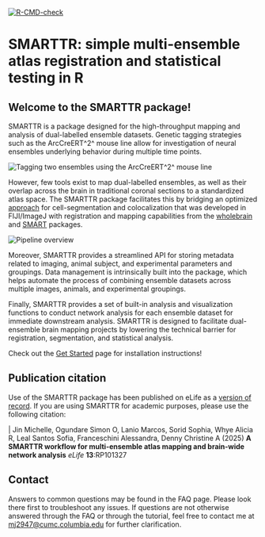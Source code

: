  <!-- badges: start -->
  [![R-CMD-check](https://github.com/mjin1812/SMARTTR/actions/workflows/R-CMD-check.yaml/badge.svg)](https://github.com/mjin1812/SMARTTR/actions/workflows/R-CMD-check.yaml)
 <!-- badges: end -->


# SMARTTR: **s**imple **m**ulti-ensemble **a**tlas **r**egistration and statistical **t**esting in **R**


## Welcome to the SMARTTR package!


SMARTTR is a package designed for the high-throughput mapping and analysis of dual-labelled ensemble datasets. Genetic tagging strategies such as the ArcCreERT^2^ mouse line allow for investigation of neural ensembles underlying behavior during multiple time points.

![*Tagging two ensembles using the ArcCreERT^2^ mouse line*](man/figures/1.pipeline_tagging_schematic.jpg)


However, few tools exist to map dual-labelled ensembles, as well as their overlap across the brain in traditional coronal sections to a standardized atlas space. The SMARTTR package facilitates this by bridging an optimized [approach](https://osf.io/ynqp7/) for cell-segmentation and colocalization that was developed in FIJI/ImageJ with registration and mapping capabilities from the [wholebrain](https://github.com/tractatus/wholebrain) and [SMART](https://github.com/mjin1812/SMART) packages. 

![*Pipeline overview*](man/figures/2.general_pipeline_schematic.jpg)

Moreover, SMARTTR provides a streamlined API for storing metadata related to imaging, animal subject, and experimental parameters and groupings. Data management is intrinsically built into the package, which helps automate the process of combining ensemble datasets across multiple images, animals, and experimental groupings.

Finally, SMARTTR provides a set of built-in analysis and visualization functions to conduct network analysis for each ensemble dataset for immediate downstream analysis. SMARTTR is designed to facilitate dual-ensemble brain mapping projects by lowering the technical barrier for registration, segmentation, and statistical analysis.

Check out the [Get Started](https://mjin1812.github.io/SMARTTR/articles/SMARTTR) page for installation instructions! 

## Publication citation

Use of the SMARTTR package has been published on eLife as a [version of record](https://doi.org/10.7554/eLife.101327.3). If you are using SMARTTR for academic purposes, please use the following citation:

|   Jin Michelle, Ogundare Simon O, Lanio Marcos, Sorid Sophia, Whye Alicia R, Leal Santos Sofia, Franceschini Alessandra, Denny Christine A (2025) **A SMARTTR workflow for multi-ensemble atlas mapping and brain-wide network analysis** _eLife_ **13**:RP101327

## Contact
Answers to common questions may be found in the FAQ page. Please look there first to troubleshoot any issues. If questions are not otherwise answered through the FAQ or through the tutorial, feel free to contact me at [mj2947@cumc.columbia.edu](mailto:mj2947@cumc.columbia.edu) for further clarification.
